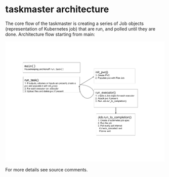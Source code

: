 # taskmaster architecture

The core flow of the taskmaster is creating a series of Job objects (representation of Kubernetes job) that are run, and polled until they are done. Architecture flow starting from main:

![taskmaster architecture](/docs/taskmaster_architecture.png)

For more details see source comments.
